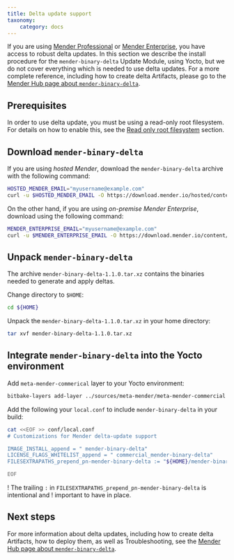 ```yaml
---
title: Delta update support
taxonomy:
    category: docs
---
```



If you are using [Mender Professional](https://mender.io/plans?target=_blank) or [Mender
Enterprise](https://mender.io/plans?target=_blank), you have access to robust delta updates. In this
section we describe the install procedure for the `mender-binary-delta` Update Module, using Yocto,
but we do not cover everything which is needed to use delta updates. For a more complete reference,
including how to create delta Artifacts, please go to the [Mender Hub page about
`mender-binary-delta`](https://hub.mender.io/t/robust-delta-update-rootfs/1144?target=_blank).


## Prerequisites

In order to use delta update, you must be using a read-only root filesystem. For details on how to
enable this, see the [Read only root
filesystem](../../04.Image-customization/02.Read-only-root-filesystem/) section.


## Download `mender-binary-delta`

If you are using *hosted Mender*, download the `mender-binary-delta` archive with the following
command:

<!--AUTOVERSION: "mender-binary-delta/%/mender-binary-delta-%.tar"/mender-binary-delta-->
```bash
HOSTED_MENDER_EMAIL="myusername@example.com"
curl -u $HOSTED_MENDER_EMAIL -O https://download.mender.io/hosted/content/mender-binary-delta/1.1.0/mender-binary-delta-1.1.0.tar.xz
```

On the other hand, if you are using *on-premise Mender Enterprise*, download using the following
command:

<!--AUTOVERSION: "mender-binary-delta/%/mender-binary-delta-%.tar"/mender-binary-delta-->
```bash
MENDER_ENTERPRISE_EMAIL="myusername@example.com"
curl -u $MENDER_ENTERPRISE_EMAIL -O https://download.mender.io/content/mender-binary-delta/1.1.0/mender-binary-delta-1.1.0.tar.xz
```


## Unpack `mender-binary-delta`

<!--AUTOVERSION: "mender-binary-delta-%.tar.xz"/mender-binary-delta-->
The archive `mender-binary-delta-1.1.0.tar.xz` contains the binaries needed to generate and apply
deltas.

Change directory to `$HOME`:

```bash
cd ${HOME}
```

<!--AUTOVERSION: "mender-binary-delta-%.tar.xz"/mender-binary-delta-->
Unpack the `mender-binary-delta-1.1.0.tar.xz` in your home directory:

<!--AUTOVERSION: "mender-binary-delta-%.tar.xz"/mender-binary-delta-->
```bash
tar xvf mender-binary-delta-1.1.0.tar.xz
```


## Integrate `mender-binary-delta` into the Yocto environment

Add `meta-mender-commerical` layer to your Yocto environment:


```bash
bitbake-layers add-layer ../sources/meta-mender/meta-mender-commercial
```

Add the following your `local.conf` to include `mender-binary-delta` in your build:

<!--AUTOVERSION: "mender-binary-delta-%"/mender-binary-delta-->
```bash
cat <<EOF >> conf/local.conf
# Customizations for Mender delta-update support

IMAGE_INSTALL_append = " mender-binary-delta"
LICENSE_FLAGS_WHITELIST_append = " commercial_mender-binary-delta"
FILESEXTRAPATHS_prepend_pn-mender-binary-delta := "${HOME}/mender-binary-delta-1.1.0/:"

EOF
```

! The trailing `:` in `FILESEXTRAPATHS_prepend_pn-mender-binary-delta` is intentional and
! important to have in place.


## Next steps

For more information about delta updates, including how to create delta Artifacts, how to deploy
them, as well as Troubleshooting, see the [Mender Hub page about
`mender-binary-delta`](https://hub.mender.io/t/robust-delta-update-rootfs/1144?target=_blank).
